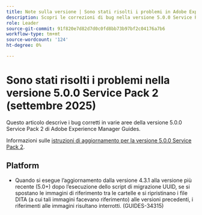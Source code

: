 ```yaml
---
title: Note sulla versione | Sono stati risolti i problemi in Adobe Experience Manager Guides 5.0.0 Service Pack 2
description: Scopri le correzioni di bug nella versione 5.0.0 Service Pack 2 di Adobe Experience Manager Guides
role: Leader
source-git-commit: 91f820e7d82d7d0c0fd8bb73b97bf2c04176a7b6
workflow-type: tm+mt
source-wordcount: '124'
ht-degree: 0%

---
```


# Sono stati risolti i problemi nella versione 5.0.0 Service Pack 2 (settembre 2025)


Questo articolo descrive i bug corretti in varie aree della versione 5.0.0 Service Pack 2 di Adobe Experience Manager Guides.

Informazioni sulle [istruzioni di aggiornamento per la versione 5.0.0 Service Pack 2](upgrade-instructions-5-0-0-sp2.md).

## Platform

- Quando si esegue l’aggiornamento dalla versione 4.3.1 alla versione più recente (5.0+) dopo l’esecuzione dello script di migrazione UUID, se si spostano le immagini di riferimento tra le cartelle e si ripristinano i file DITA (a cui tali immagini facevano riferimento) alle versioni precedenti, i riferimenti alle immagini risultano interrotti. (GUIDES-34315)